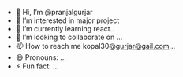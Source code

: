 - 👋 Hi, I’m @pranjalgurjar
- 👀 I’m interested in major project
- 🌱 I’m currently learning react..
- 💞️ I’m looking to collaborate on ...
- 📫 How to reach me kopal30@gurjar@gail.com...
- 😄 Pronouns: ...
- ⚡ Fun fact: ...

<!---
pranjalgurjar/pranjalgurjar is a ✨ special ✨ repository because its `README.md` (this file) appears on your GitHub profile.
You can click the Preview link to take a look at your changes.
--->
